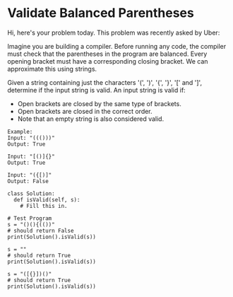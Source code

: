 # Validate Balanced Parentheses
Hi, here's your problem today. This problem was recently asked by Uber:

Imagine you are building a compiler. Before running any code, the compiler must check that the parentheses in the program are balanced. Every opening bracket must have a corresponding closing bracket. We can approximate this using strings.

Given a string containing just the characters '(', ')', '{', '}', '[' and ']', determine if the input string is valid.
An input string is valid if:
- Open brackets are closed by the same type of brackets.
- Open brackets are closed in the correct order.
- Note that an empty string is also considered valid.

```
Example:
Input: "((()))"
Output: True

Input: "[()]{}"
Output: True

Input: "({[)]"
Output: False
```
```
class Solution:
  def isValid(self, s):
    # Fill this in.

# Test Program
s = "()(){(())" 
# should return False
print(Solution().isValid(s))

s = ""
# should return True
print(Solution().isValid(s))

s = "([{}])()"
# should return True
print(Solution().isValid(s))
```
